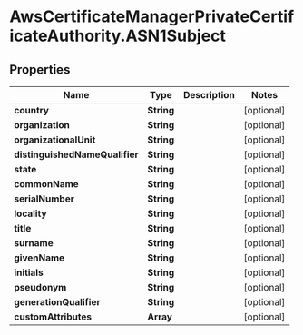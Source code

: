 # AwsCertificateManagerPrivateCertificateAuthority.ASN1Subject

## Properties

Name | Type | Description | Notes
------------ | ------------- | ------------- | -------------
**country** | **String** |  | [optional] 
**organization** | **String** |  | [optional] 
**organizationalUnit** | **String** |  | [optional] 
**distinguishedNameQualifier** | **String** |  | [optional] 
**state** | **String** |  | [optional] 
**commonName** | **String** |  | [optional] 
**serialNumber** | **String** |  | [optional] 
**locality** | **String** |  | [optional] 
**title** | **String** |  | [optional] 
**surname** | **String** |  | [optional] 
**givenName** | **String** |  | [optional] 
**initials** | **String** |  | [optional] 
**pseudonym** | **String** |  | [optional] 
**generationQualifier** | **String** |  | [optional] 
**customAttributes** | **Array** |  | [optional] 


